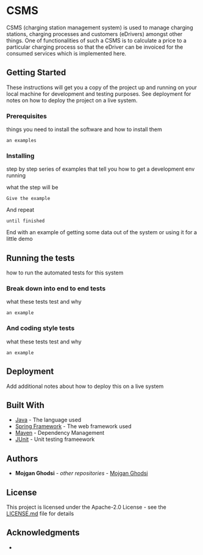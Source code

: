 # CSMS

CSMS (charging station management system) is used to manage charging stations, charging
processes and customers (eDrivers) amongst other things. One of functionalities of such a CSMS is to calculate a price to a particular charging process so that the eDriver can be invoiced for the consumed services which is implemented here.

## Getting Started

These instructions will get you a copy of the project up and running on your local machine for development and testing purposes. See deployment for notes on how to deploy the project on a live system.

### Prerequisites

things you need to install the software and how to install them

```
an examples
```

### Installing

step by step series of examples that tell you how to get a development env running

what the step will be

```
Give the example
```

And repeat

```
until finished
```

End with an example of getting some data out of the system or using it for a little demo

## Running the tests

how to run the automated tests for this system

### Break down into end to end tests

what these tests test and why

```
an example
```

### And coding style tests

what these tests test and why

```
an example
```

## Deployment

Add additional notes about how to deploy this on a live system

## Built With

* [Java](https://www.java.com/en/) - The language used
* [Spring Framework](https://spring.io/) - The web framework used
* [Maven](https://maven.apache.org/) - Dependency Management
* [JUnit](https://junit.org/) - Unit testing frameework

## Authors

* **Mojgan Ghodsi** - *other repositories* - [Mojgan Ghodsi](https://github.com/mojganghodsi)

## License

This project is licensed under the Apache-2.0 License - see the [LICENSE.md](LICENSE.md) file for details

## Acknowledgments

* 
